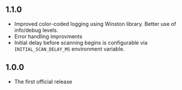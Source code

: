 ## 1.1.0

- Improved color-coded logging using Winston library. Better use of info/debug levels. 
- Error handling improvments
- Initial delay before scanning begins is configurable via `INITIAL_SCAN_DELAY_MS` environment variable.

## 1.0.0

- The first official release